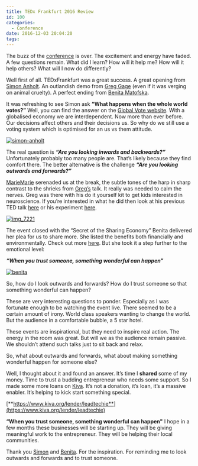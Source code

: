 ```yaml
---
title: TEDx Frankfurt 2016 Review
id: 100
categories:
  - Conference
date: 2016-12-03 20:04:20
tags:
---
```


The buzz of the [<span class="s2">conference</span>](http://www.tedxfrankfurt.de/) is over. The excitement and energy have faded. A few questions remain. What did I learn? How will it help me? How will it help others? What will I now do differently?

<span class="s1">Well first of all. TEDxFrankfurt was a great success. A great opening from [<span class="s2">Simon Anholt</span>](https://twitter.com/SimonAnholt). An outlandish demo from [<span class="s2">Greg Gage</span>](https://twitter.com/phineasgreg) (even if it was verging on animal cruelty). A perfect ending from [<span class="s2">Benita Matofska</span>](https://twitter.com/benitamatofska).</span>

<span class="s1">It was refreshing to see Simon ask **“What happens when the whole world votes?”** Well, you can find the answer on the [Global Vote website](https://goodcountry.org/global-vote). With a globalised economy we are interdependent. Now more than ever before. Our decisions affect others and their decisions us. So why do we still use a voting system which is optimised for an us vs them attitude.</span>

[![simon-anholt](http://leadtechie.com/wp-content/uploads/2016/12/Simon-Anholt-e1480794675268-300x300.jpg)](http://leadtechie.com/wp-content/uploads/2016/12/Simon-Anholt-e1480794675268.jpg)

The real question is **_“Are you looking inwards and backwards?”_** Unfortunately probably too many people are. That’s likely because they find comfort there. The better alternative is the challenge **_“Are you looking outwards and forwards?”_**

<span class="s3">[MarieMarie](https://www.facebook.com/mariemariemusic/)</span><span class="s1"> serenaded us at the break, the subtle tones of the harp in sharp contrast to the shrieks from [<span class="s2">Greg’s</span>](https://twitter.com/phineasgreg) talk. It really was needed to calm the nerves. Greg was there with his do it yourself kit to get kids interested in neuroscience. If you’re interested in what he did then look at his previous TED talk [<span class="s2">here</span>](https://www.ted.com/talks/greg_gage_how_to_control_someone_else_s_arm_with_your_brain) or his experiment [<span class="s2">here</span>](https://backyardbrains.com/experiments/somatotopy).</span>

[![img_7221](http://leadtechie.com/wp-content/uploads/2016/12/IMG_7221-300x225.jpg)](http://leadtechie.com/wp-content/uploads/2016/12/IMG_7221.jpg)

<span class="s1">The event closed with the “Secret of the Sharing Economy” Benita delivered her plea for us to share more. She listed the benefits both financially and environmentally. Check out more [<span class="s2">here</span>](http://www.thepeoplewhoshare.com/the-share-collection/). But she took it a step further to the emotional level:</span>

**<span class="s1">_“When you trust someone, something wonderful can happen"_</span>**

[![benita](http://leadtechie.com/wp-content/uploads/2016/12/Benita-300x225.jpg)](http://leadtechie.com/wp-content/uploads/2016/12/Benita.jpg)

<span class="s1">So, how do I look outwards and forwards? How do I trust someone so that something wonderful can happen?</span>

<span class="s1">These are very interesting questions to ponder. Especially as I was fortunate enough to be watching the event live. There seemed to be a certain amount of irony. World class speakers wanting to change the world. But the audience in a comfortable bubble, a 5 star hotel.</span>

<span class="s1">These events are inspirational, but they need to inspire real action. The energy in the room was great. But will we as the audience remain passive. We shouldn’t attend such talks just to sit back and relax.</span>

<span class="s1">So, what about outwards and forwards, what about making something wonderful happen for someone else?</span>

<span class="s1">Well, I thought about it and found an answer. It’s time I **shared** some of my money. Time to trust a budding entrepreneur who needs some support. So I made some more loans on [<span class="s2">Kiva</span>](file:///var/folders/n_/mdn6_kq53g3383_5957_3px80000gq/T/com.soulmen.ulysses3/4eedf39e73564cb6adb3272b268919be/TEDx%20Frankfurt%202016%20Review/www.kiva.org). It’s not a donation, it’s loan, it’s a massive enabler. It’s helping to kick start something special.</span>

<span class="s4">[**https://www.kiva.org/lender/leadtechie**](https://www.kiva.org/lender/leadtechie)</span>

<span class="s1">**“When you trust someone, something wonderful can happen"** I hope in a few months these businesses will be starting up. They will be giving meaningful work to the entrepreneur. They will be helping their local communities.</span>

<span class="s1">Thank you [<span class="s2">Simon</span>](https://twitter.com/SimonAnholt) and [<span class="s2">Benita</span>](https://twitter.com/benitamatofska). For the inspiration. For reminding me to look outwards and forwards and to trust someone.</span>
